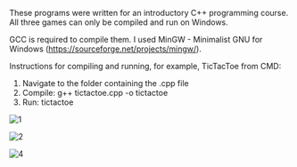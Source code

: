 These programs were written for an introductory C++ programming course. All three games can only be compiled and run on Windows.

GCC is required to compile them. I used MinGW - Minimalist GNU for Windows (https://sourceforge.net/projects/mingw/).

Instructions for compiling and running, for example, TicTacToe from CMD:

1. Navigate to the folder containing the .cpp file
2. Compile:
   g++ tictactoe.cpp -o tictactoe
4. Run:
   tictactoe

![1](https://github.com/user-attachments/assets/818c499b-207d-41fd-9f97-789c3adb48ac)

![2](https://github.com/user-attachments/assets/21f4cf79-a337-4610-b21b-4339ecce02df)

![4](https://github.com/user-attachments/assets/69e95de6-7b3f-48bc-9fea-32ca0821dc3d)


